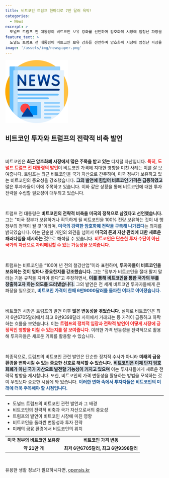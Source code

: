 ```yaml
---
title: 비트코인 트럼프 한마디로 7만 달러 육박!
categories:
  - News
excerpt: >
  도널드 트럼프 전 대통령이 비트코인 보유 강화를 선언하며 암호화폐 시장에 엄청난 파장을 일으켰습니다. 비트코인은 한때 6만9000달러를 넘어섰고, 그의 전략적 비축 발언이 시장을 뒤흔들고 있습니다. 궁금하다면 클릭하세요!
feature_text: >
  도널드 트럼프 전 대통령이 비트코인 보유 강화를 선언하며 암호화폐 시장에 엄청난 파장을 일으켰습니다. 비트코인은 한때 6만9000달러를 넘어섰고, 그의 전략적 비축 발언이 시장을 뒤흔들고 있습니다. 궁금하다면 클릭하세요!
image: '/assets/img/newspaper.png'
---
```


<p><img src="/assets/img/newspaper.png" alt="kimp 속보" /></p>

<h2 data-ke-size="size26">비트코인 투자와 트럼프의 전략적 비축 발언</h2>

<p data-ke-size="size16">&nbsp;</p>

<p>비트코인은 <b>최근 암호화폐 시장에서 많은 주목을 받고 있는</b> 디지털 자산입니다. <b><span style="color: #ee2323;">특히, 도널드 트럼프 전 대통령의 발언</span></b>이 비트코인 가격에 지대한 영향을 미친 사례는 이를 잘 보여줍니다. 트럼프는 최근 비트코인을 국가 자산으로 간주하며, 미국 정부가 보유하고 있는 비트코인의 중요성을 강조했습니다. <b><span style="background-color: #21538527;">그의 발언에 힘입어 비트코인 가격은 급등하였고</span></b> 많은 투자자들이 이에 주목하고 있습니다. 이와 같은 상황을 통해 비트코인에 대한 투자 전략을 수립할 필요성이 대두되고 있습니다.</p>

<p data-ke-size="size16">&nbsp;</p>

<p>트럼프 전 대통령은 <b>비트코인의 전략적 비축을 미국의 정책으로 삼겠다고 선언했습니다.</b> 그는 "미국 정부가 보유하거나 획득하게 될 비트코인을 100% 전량 보유하는 것이 내 행정부의 정책이 될 것"이라며, <b><span style="color: #1a5490;">미국의 강력한 암호화폐 전략을 구축해 나가겠다</span></b>는 의지를 밝히였습니다. 이는 단순한 개인의 의견을 넘어서 <b>미국의 돈과 자산 관리에 대한 새로운 패러다임을 제시하는 것</b>으로 해석될 수 있습니다. <b><span style="color: #ee2323;">비트코인은 단순한 투자 수단이 아닌 국가의 자산으로 자리매김할 수 있는 가능성을 보여줍니다.</span></b></p>

<p data-ke-size="size16">&nbsp;</p>

<p>트럼프는 비트코인을 “100여 년 전의 철강산업”이라 표현하며, <b>투자자들이 비트코인을 보유하는 것이 얼마나 중요한지를 강조했습니다.</b> 그는 "정부가 비트코인을 절대 팔지 말라는 기본 규칙을 지켜야 한다"고 주장하면서, <b><span style="background-color: #21538527;">이를 통해 비트코인을 통한 국가의 부를 창출하고자 하는 의도를 드러냈습니다.</span></b> 그의 발언은 전 세계 비트코인 투자자들에게 큰 파장을 일으켰고, <b><span style="color: #1a5490;">비트코인 가격이 한때 6만9000달러를 돌파한 여파로 이어졌습니다.</span></b></p>

<p data-ke-size="size16">&nbsp;</p>

<p>비트코인 시장은 트럼프의 발언 이후 <b>많은 변동성을 겪었습니다.</b> 실제로 비트코인은 최저 6만6705달러에서 최고 6만9398달러 사이에서 거래되는 등 가격이 급등하고 하락하는 흐름을 보였습니다. 이는 <b><span style="color: #ee2323;">트럼프의 정치적 입장과 전략적 발언이 어떻게 시장에 긍정적인 영향을 미칠 수 있는지를 잘 보여줍니다.</span></b> 이러한 가격 변동성을 전략적으로 활용해 투자자들은 새로운 기회를 활용할 수 있습니다.</p>

<p data-ke-size="size16">&nbsp;</p>

<p>최종적으로, 트럼프의 비트코인 관련 발언은 단순한 정치적 수사가 아니라 <b>미래의 금융 환경을 변화시킬 수 있는 중요한 신호로 해석할 수 있습니다.</b> <b><span style="background-color: #21538527;">비트코인은 이제 단지 암호화폐가 아닌 국가 자산으로 발전할 가능성이 커지고 있으며</span></b> 이는 투자자들에게 새로운 전략적 방향을 제시합니다. 또한, 비트코인의 가격 변동성을 활용하는 방법을 모색하는 것이 무엇보다 중요한 시점에 와 있습니다. <b><span style="color: #1a5490;">이러한 변화 속에서 투자자들은 비트코인의 미래에 더욱 주목해야 할 시점입니다.</span></b></p>

<hr/>

<ul>
   <li>도널드 트럼프의 비트코인 관련 발언과 그 배경</li>
   <li>비트코인의 전략적 비축과 국가 자산으로서의 중요성</li>
   <li>트럼프의 발언이 비트코인 시장에 미친 영향</li>
   <li>비트코인을 둘러싼 변동성과 투자 전략</li>
   <li>미래의 금융 환경에서 비트코인의 위치</li>
</ul>

<table>
   <tr>
      <td style="text-align: center; height: 17px;"><b>미국 정부의 비트코인 보유량</b></td>
      <td style="text-align: center; height: 17px;"><b>비트코인 가격 변동</b></td>
   </tr>
   <tr>
      <td style="text-align: center; height: 17px;"><b>약 21만 개</b></td>
      <td style="text-align: center; height: 17px;"><b>최저 6만6705달러, 최고 6만9398달러</b></td>
   </tr>
</table> 

<p data-ke-size="size16">&nbsp;</p>
유용한 생활 정보가 필요하시다면, <a href="https://opensis.kr" rel="dofollow">opensis.kr</a>


